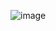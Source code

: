 ![image](https://user-images.githubusercontent.com/112082757/187033539-135ab8d6-d90f-47ef-9774-a66518a2c001.png)
